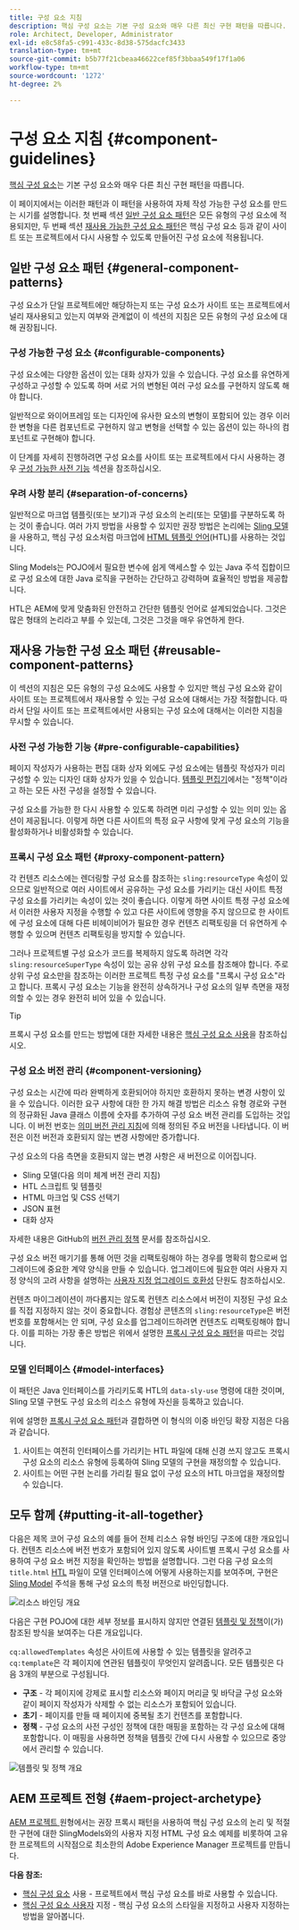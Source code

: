 ```yaml
---
title: 구성 요소 지침
description: 핵심 구성 요소는 기본 구성 요소와 매우 다른 최신 구현 패턴을 따릅니다.
role: Architect, Developer, Administrator
exl-id: e8c58fa5-c991-433c-8d38-575dacfc3433
translation-type: tm+mt
source-git-commit: b5b77f21cbeaa46622cef85f3bbaa549f17f1a06
workflow-type: tm+mt
source-wordcount: '1272'
ht-degree: 2%

---
```


# 구성 요소 지침 {#component-guidelines}

[핵심 구성 요소](overview.md)는 기본 구성 요소와 매우 다른 최신 구현 패턴을 따릅니다.

이 페이지에서는 이러한 패턴과 이 패턴을 사용하여 자체 작성 가능한 구성 요소를 만드는 시기를 설명합니다. 첫 번째 섹션 [일반 구성 요소 패턴](#general-component-patterns)은 모든 유형의 구성 요소에 적용되지만, 두 번째 섹션 [재사용 가능한 구성 요소 패턴](#reusable-component-patterns)은 핵심 구성 요소 등과 같이 사이트 또는 프로젝트에서 다시 사용할 수 있도록 만들어진 구성 요소에 적용됩니다.

## 일반 구성 요소 패턴 {#general-component-patterns}

구성 요소가 단일 프로젝트에만 해당하는지 또는 구성 요소가 사이트 또는 프로젝트에서 널리 재사용되고 있는지 여부와 관계없이 이 섹션의 지침은 모든 유형의 구성 요소에 대해 권장됩니다.

### 구성 가능한 구성 요소 {#configurable-components}

구성 요소에는 다양한 옵션이 있는 대화 상자가 있을 수 있습니다. 구성 요소를 유연하게 구성하고 구성할 수 있도록 하며 서로 거의 변형된 여러 구성 요소를 구현하지 않도록 해야 합니다.

일반적으로 와이어프레임 또는 디자인에 유사한 요소의 변형이 포함되어 있는 경우 이러한 변형을 다른 컴포넌트로 구현하지 않고 변형을 선택할 수 있는 옵션이 있는 하나의 컴포넌트로 구현해야 합니다.

이 단계를 자세히 진행하려면 구성 요소를 사이트 또는 프로젝트에서 다시 사용하는 경우 [구성 가능한 사전 기능](#pre-configurable-capabilities) 섹션을 참조하십시오.

### 우려 사항 분리 {#separation-of-concerns}

일반적으로 마크업 템플릿(또는 보기)과 구성 요소의 논리(또는 모델)를 구분하도록 하는 것이 좋습니다. 여러 가지 방법을 사용할 수 있지만 권장 방법은 논리에는 [Sling 모델](https://sling.apache.org/documentation/bundles/models.html)을 사용하고, 핵심 구성 요소처럼 마크업에 [HTML 템플릿 언어](https://docs.adobe.com/content/help/ko/experience-manager-htl/using/overview.html)(HTL)를 사용하는 것입니다.

Sling Models는 POJO에서 필요한 변수에 쉽게 액세스할 수 있는 Java 주석 집합이므로 구성 요소에 대한 Java 로직을 구현하는 간단하고 강력하며 효율적인 방법을 제공합니다.

HTL은 AEM에 맞게 맞춤화된 안전하고 간단한 템플릿 언어로 설계되었습니다. 그것은 많은 형태의 논리라고 부를 수 있는데, 그것은 그것을 매우 유연하게 한다.

## 재사용 가능한 구성 요소 패턴 {#reusable-component-patterns}

이 섹션의 지침은 모든 유형의 구성 요소에도 사용할 수 있지만 핵심 구성 요소와 같이 사이트 또는 프로젝트에서 재사용할 수 있는 구성 요소에 대해서는 가장 적절합니다. 따라서 단일 사이트 또는 프로젝트에서만 사용되는 구성 요소에 대해서는 이러한 지침을 무시할 수 있습니다.

### 사전 구성 가능한 기능 {#pre-configurable-capabilities}

페이지 작성자가 사용하는 편집 대화 상자 외에도 구성 요소에는 템플릿 작성자가 미리 구성할 수 있는 디자인 대화 상자가 있을 수 있습니다. [템플릿 편집기](https://docs.adobe.com/content/help/en/experience-manager-cloud-service/sites/authoring/features/templates.html)에서는 &quot;정책&quot;이라고 하는 모든 사전 구성을 설정할 수 있습니다.

구성 요소를 가능한 한 다시 사용할 수 있도록 하려면 미리 구성할 수 있는 의미 있는 옵션이 제공됩니다. 이렇게 하면 다른 사이트의 특정 요구 사항에 맞게 구성 요소의 기능을 활성화하거나 비활성화할 수 있습니다.

### 프록시 구성 요소 패턴 {#proxy-component-pattern}

각 컨텐츠 리소스에는 렌더링할 구성 요소를 참조하는 `sling:resourceType` 속성이 있으므로 일반적으로 여러 사이트에서 공유하는 구성 요소를 가리키는 대신 사이트 특정 구성 요소를 가리키는 속성이 있는 것이 좋습니다. 이렇게 하면 사이트 특정 구성 요소에서 이러한 사용자 지정을 수행할 수 있고 다른 사이트에 영향을 주지 않으므로 한 사이트에 구성 요소에 대해 다른 비헤이비어가 필요한 경우 컨텐츠 리팩토링을 더 유연하게 수행할 수 있으며 컨텐츠 리팩토링을 방지할 수 있습니다.

그러나 프로젝트별 구성 요소가 코드를 복제하지 않도록 하려면 각각 `sling:resourceSuperType` 속성이 있는 공유 상위 구성 요소를 참조해야 합니다. 주로 상위 구성 요소만을 참조하는 이러한 프로젝트 특정 구성 요소를 &quot;프록시 구성 요소&quot;라고 합니다. 프록시 구성 요소는 기능을 완전히 상속하거나 구성 요소의 일부 측면을 재정의할 수 있는 경우 완전히 비어 있을 수 있습니다.

>[!TIP]
>
>프록시 구성 요소를 만드는 방법에 대한 자세한 내용은 [핵심 구성 요소 사용](/help/get-started/using.md#create-proxy-components)을 참조하십시오.

### 구성 요소 버전 관리 {#component-versioning}

구성 요소는 시간에 따라 완벽하게 호환되어야 하지만 호환하지 못하는 변경 사항이 있을 수 있습니다. 이러한 요구 사항에 대한 한 가지 해결 방법은 리소스 유형 경로와 구현의 정규화된 Java 클래스 이름에 숫자를 추가하여 구성 요소 버전 관리를 도입하는 것입니다. 이 버전 번호는 [의미 버전 관리 지침](https://semver.org/)에 의해 정의된 주요 버전을 나타냅니다. 이 버전은 이전 버전과 호환되지 않는 변경 사항에만 증가합니다.

구성 요소의 다음 측면을 호환되지 않는 변경 사항은 새 버전으로 이어집니다.

* Sling 모델(다음 의미 체계 버전 관리 지침)
* HTL 스크립트 및 템플릿
* HTML 마크업 및 CSS 선택기
* JSON 표현
* 대화 상자

자세한 내용은 GitHub의 [버전 관리 정책](https://github.com/adobe/aem-core-wcm-components/wiki/Versioning-Policies) 문서를 참조하십시오.

구성 요소 버전 매기기를 통해 어떤 것을 리팩토링해야 하는 경우를 명확히 함으로써 업그레이드에 중요한 계약 양식을 만들 수 있습니다. 업그레이드에 필요한 여러 사용자 지정 양식의 고려 사항을 설명하는 [사용자 지정 업그레이드 호환성](customizing.md#upgrade-compatibility-of-customizations) 단원도 참조하십시오.

컨텐츠 마이그레이션이 까다롭지는 않도록 컨텐츠 리소스에서 버전이 지정된 구성 요소를 직접 지정하지 않는 것이 중요합니다. 경험상 콘텐츠의 `sling:resourceType`은 버전 번호를 포함해서는 안 되며, 구성 요소를 업그레이드하려면 컨텐츠도 리팩토링해야 합니다. 이를 피하는 가장 좋은 방법은 위에서 설명한 [프록시 구성 요소 패턴](#proxy-component-pattern)을 따르는 것입니다.

### 모델 인터페이스 {#model-interfaces}

이 패턴은 Java 인터페이스를 가리키도록 HTL의 `data-sly-use` 명령에 대한 것이며, Sling 모델 구현도 구성 요소의 리소스 유형에 자신을 등록하고 있습니다.

위에 설명한 [프록시 구성 요소 패턴](#proxy-component-pattern)과 결합하면 이 형식의 이중 바인딩 확장 지점은 다음과 같습니다.

1. 사이트는 여전히 인터페이스를 가리키는 HTL 파일에 대해 신경 쓰지 않고도 프록시 구성 요소의 리소스 유형에 등록하여 Sling 모델의 구현을 재정의할 수 있습니다.
1. 사이트는 어떤 구현 논리를 가리킬 필요 없이 구성 요소의 HTL 마크업을 재정의할 수 있습니다.

## 모두 함께 {#putting-it-all-together}

다음은 제목 코어 구성 요소의 예를 들어 전체 리소스 유형 바인딩 구조에 대한 개요입니다. 컨텐츠 리소스에 버전 번호가 포함되어 있지 않도록 사이트별 프록시 구성 요소를 사용하여 구성 요소 버전 지정을 확인하는 방법을 설명합니다. 그런 다음 구성 요소의 `title.html` [HTL](https://docs.adobe.com/content/help/en/experience-manager-htl/using/overview.html) 파일이 모델 인터페이스에 어떻게 사용하는지를 보여주며, 구현은 [Sling Model](https://sling.apache.org/documentation/bundles/models.html) 주석을 통해 구성 요소의 특정 버전으로 바인딩합니다.

![리소스 바인딩 개요](/help/assets/chlimage_1-32.png)

다음은 구현 POJO에 대한 세부 정보를 표시하지 않지만 연결된 [템플릿 및 정책](https://docs.adobe.com/content/help/en/experience-manager-cloud-service/implementing/components-templates/templates.html)이(가) 참조된 방식을 보여주는 다른 개요입니다.

`cq:allowedTemplates` 속성은 사이트에 사용할 수 있는 템플릿을 알려주고 `cq:template`은 각 페이지에 연관된 템플릿이 무엇인지 알려줍니다. 모든 템플릿은 다음 3개의 부분으로 구성됩니다.

* **구조**  - 각 페이지에 강제로 표시할 리소스와 페이지 머리글 및 바닥글 구성 요소와 같이 페이지 작성자가 삭제할 수 없는 리소스가 포함되어 있습니다.
* **초기**  - 페이지를 만들 때 페이지에 중복될 초기 컨텐츠를 포함합니다.
* **정책**  - 구성 요소의 사전 구성인 정책에 대한 매핑을 포함하는 각 구성 요소에 대해 포함합니다. 이 매핑을 사용하면 정책을 템플릿 간에 다시 사용할 수 있으므로 중앙에서 관리할 수 있습니다.

![템플릿 및 정책 개요](/help/assets/screen_shot_2018-12-07at093102.png)

## AEM 프로젝트 전형 {#aem-project-archetype}

[AEM 프로젝트 ](/help/developing/archetype/overview.md) 원형에서는 권장 프록시 패턴을 사용하여 핵심 구성 요소의 논리 및 적절한 구현에 대한 SlingModels와의 사용자 지정 HTML 구성 요소 예제를 비롯하여 고유한 프로젝트의 시작점으로 최소한의 Adobe Experience Manager 프로젝트를 만듭니다.

**다음 참조:**

* [핵심 구성 요소](/help/get-started/using.md)  사용 - 프로젝트에서 핵심 구성 요소를 바로 사용할 수 있습니다.
* [핵심 구성 요소 사용자](customizing.md)  지정 - 핵심 구성 요소의 스타일을 지정하고 사용자 지정하는 방법을 알아봅니다.
